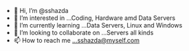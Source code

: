- 👋 Hi, I’m @sshazda
- 👀 I’m interested in ...Coding, Hardware amd Data Servers
- 🌱 I’m currently learning ...Data Servers, Linux and Windows
- 💞️ I’m looking to collaborate on ...Servers all kinds
- 📫 How to reach me ...sshazda@myself.com

<!---
sshazda/sshazda is a ✨ special ✨ repository because its `README.md` (this file) appears on your GitHub profile.
You can click the Preview link to take a look at your changes.
--->
